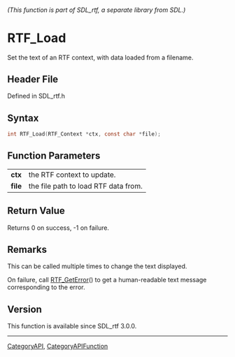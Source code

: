 ###### (This function is part of SDL_rtf, a separate library from SDL.)
# RTF_Load

Set the text of an RTF context, with data loaded from a filename.

## Header File

Defined in SDL_rtf.h

## Syntax

```c
int RTF_Load(RTF_Context *ctx, const char *file);

```

## Function Parameters

|              |                                      |
| ------------ | ------------------------------------ |
| **ctx**      | the RTF context to update.           |
| **file**     | the file path to load RTF data from. |

## Return Value

Returns 0 on success, -1 on failure.

## Remarks

This can be called multiple times to change the text displayed.

On failure, call [RTF_GetError](RTF_GetError)() to get a human-readable
text message corresponding to the error.

## Version

This function is available since SDL_rtf 3.0.0.

----
[CategoryAPI](CategoryAPI), [CategoryAPIFunction](CategoryAPIFunction)

